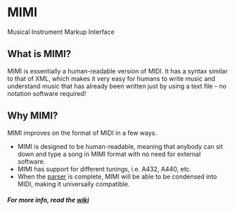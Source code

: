 # MIMI
Musical Instrument Markup Interface

## What is MIMI?
MIMI is essentially a human-readable version of MIDI. It has a syntax similar to that of XML, which makes it very easy for humans to write music and understand music that has already been written just by using a text file - no notation software required!

## Why MIMI?
MIMI improves on the format of MIDI in a few ways.

- MIMI is designed to be human-readable, meaning that anybody can sit down and type a song in MIMI format with no need for external software.
- MIMI has support for different tunings, i.e. A432, A440, etc.
- When the [parser](https://github.com/thaag7734/mimipy) is complete, MIMI will be able to be condensed into MIDI, making it universally compatible.

##### For more info, read the [wiki](https://github.com/thaag7734/mimi/wiki)
